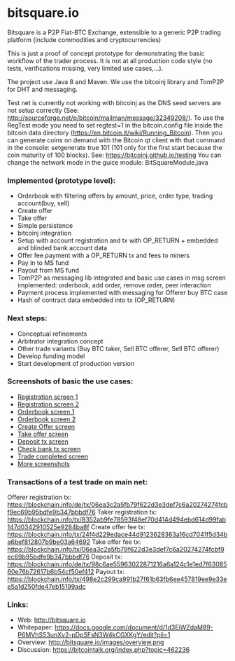 # bitsquare.io

Bitsquare is a P2P Fiat-BTC Exchange, extensible to a generic P2P trading platform (include commodities and
cryptocurrencies)

This is just a proof of concept prototype for demonstrating the basic workflow of the trader process.
It is not at all production code style (no tests, verifications missing, very limited use cases,...).

The project use Java 8 and Maven.
We use the bitcoinj library and TomP2P for DHT and messaging.

Test net is currently not working with bitcoinj as the DNS seed servers are not setup correctly (See: http://sourceforge.net/p/bitcoin/mailman/message/32349208/).
To use the RegTest mode you need to set regtest=1 in the bitcoin.config file inside the bitcoin data directory (https://en.bitcoin.it/wiki/Running_Bitcoin).
Then you can generate coins on demand with the Bitcoin qt client with that command in the console: setgenerate true 101  (101 only for the first start because the coin maturity of 100 blocks).
See: https://bitcoinj.github.io/testing
You can change the network mode in the guice module: BitSquareModule.java


### Implemented (prototype level):
* Orderbook with filtering offers by amount, price, order type, trading account(buy, sell)
* Create offer
* Take offer
* Simple persistence
* bitcoinj integration
* Setup with account registration and tx with OP_RETURN + embedded and blinded bank account data
* Offer fee payment with a OP_RETURN tx and fees to miners
* Pay in to MS fund
* Payout from MS fund
* TomP2P as messaging lib integrated and basic use cases in msg screen implemented: orderbook, add order, remove order, peer interaction
* Payment process implemented with messaging for Offerer buy BTC case
* Hash of contract data embedded into tx (OP_RETURN)

### Next steps:
* Conceptual refinements
* Arbitrator integration concept
* Other trade variants (Buy BTC taker, Sell BTC offerer, Sell BTC offerer)
* Develop funding model
* Start development of production version


### Screenshots of basic the use cases:
* [Registration screen 1](https://github.com/bitsquare/bitsquare/tree/master/screenshots/registration_3.png)
* [Registration screen 2](https://github.com/bitsquare/bitsquare/tree/master/screenshots/registration_bank_account.png)
* [Orderbook screen 1](https://github.com/bitsquare/bitsquare/tree/master/screenshots/orderbook1.png)
* [Orderbook screen 2](https://github.com/bitsquare/bitsquare/tree/master/screenshots/orderbook2.png)
* [Create Offer screen](https://github.com/bitsquare/bitsquare/tree/master/screenshots/create_offer_2.png)
* [Take offer screen](https://github.com/bitsquare/bitsquare/tree/master/screenshots/take_offer.png)
* [Deposit tx screen](https://github.com/bitsquare/bitsquare/tree/master/screenshots/deposit_conf.png)
* [Check bank tx screen](https://github.com/bitsquare/bitsquare/tree/master/screenshots/bank_tx_inited.png)
* [Trade completed screen](https://github.com/bitsquare/bitsquare/tree/master/screenshots/trade_complete.png)
* [More screenshots](https://github.com/bitsquare/bitsquare/tree/master/screenshots)


### Transactions of a test trade on main net:
Offerer registration tx: https://blockchain.info/de/tx/06ea3c2a5fb79f622d3e3def7c6a20274274fcbf9ec69b95bdfe9b347bbbdf76
Taker registration tx: https://blockchain.info/tx/8352ab9fe78593f48ef70d414d494ebd614d99fab147d0342910525e9284ba8f
Create offer fee tx: https://blockchain.info/tx/24f4d229edace44d9123628363a16cd7041f5d34ba6bef812807b9be03a64692
Take offer fee tx: https://blockchain.info/tx/06ea3c2a5fb79f622d3e3def7c6a20274274fcbf9ec69b95bdfe9b347bbbdf76
Deposit tx: https://blockchain.info/de/tx/98c6ae55963022871216a6a124c1e1ed7f6308560e76b72617b6b54cf50ef412
Payout tx: https://blockchain.info/tx/498e2c299ca991b27f61b63fb6ee457819ee9e33ee5a1d250fde47eb15199adc


### Links:
* Web: http://bitsquare.io
* Whitepaper: https://docs.google.com/document/d/1d3EiWZdaM89-P6MVhS53unXv2-pDpSFsN3W4kCGXKgY/edit?pli=1
* Overview: http://bitsquare.io/images/overview.png
* Discussion: https://bitcointalk.org/index.php?topic=462236
